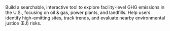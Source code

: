 Build a searchable, interactive tool to explore facility-level GHG emissions in the U.S., focusing on oil & gas, power plants, and landfills. Help users identify high-emitting sites, track trends, and evaluate nearby environmental justice (EJ) risks.
